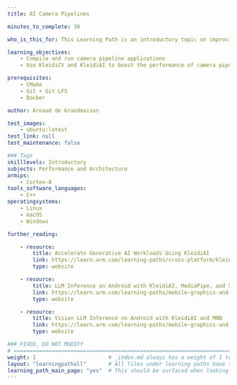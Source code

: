 ```yaml
---
title: AI Camera Pipelines

minutes_to_complete: 30

who_is_this_for: This Learning Path is an introductory topic on improving the performance of camera pipelines using KleidiAI and KleidiCV.

learning_objectives:
    - Compile and run camera pipeline applications
    - Use KleidiCV and KleidiAI to boost the performance of camera pipelines

prerequisites:
    - CMake
    - Git + Git LFS
    - Docker

author: Arnaud de Grandmaison

test_images:
    - ubuntu:latest
test_link: null
test_maintenance: false

### Tags
skilllevels: Introductory
subjects: Performance and Architecture
armips:
    - Cortex-A
tools_software_languages:
    - C++
operatingsystems:
    - Linux
    - macOS
    - Windows

further_reading:

    - resource:
        title: Accelerate Generative AI Workloads Using KleidiAI
        link: https://learn.arm.com/learning-paths/cross-platform/kleidiai-explainer
        type: website

    - resource:
        title: LLM Inference on Android with KleidiAI, MediaPipe, and XNNPACK
        link: https://learn.arm.com/learning-paths/mobile-graphics-and-gaming/kleidiai-on-android-with-mediapipe-and-xnnpack/
        type: website

    - resource:
        title: Vision LLM Inference on Android with KleidiAI and MNN
        link: https://learn.arm.com/learning-paths/mobile-graphics-and-gaming/vision-llm-inference-on-android-with-kleidiai-and-mnn/
        type: website

### FIXED, DO NOT MODIFY
# ================================================================================
weight: 1                       # _index.md always has a weight of 1 to order correctly
layout: "learningpathall"       # All files under learning paths have this same wrapper
learning_path_main_page: "yes"  # This should be surfaced when looking for related content. Only set for _index.md of learning path content.
---
```

